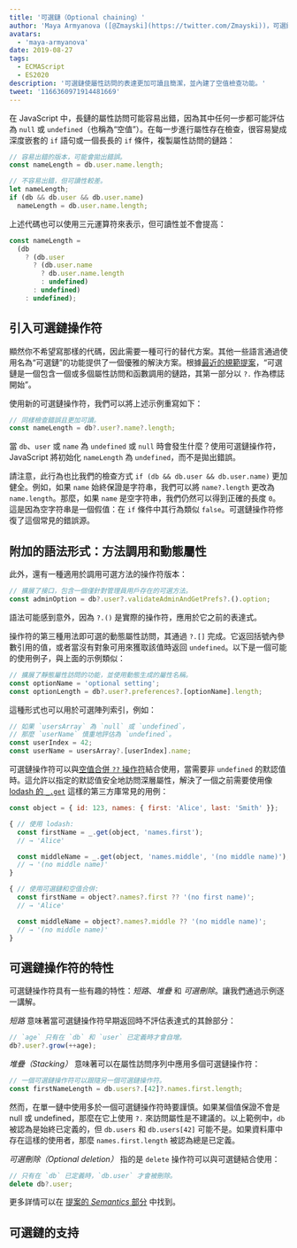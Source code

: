 ```yaml
---
title: '可選鏈（Optional chaining）'
author: 'Maya Armyanova ([@Zmayski](https://twitter.com/Zmayski))，可選鏈的破壞者'
avatars:
  - 'maya-armyanova'
date: 2019-08-27
tags:
  - ECMAScript
  - ES2020
description: '可選鏈使屬性訪問的表達更加可讀且簡潔，並內建了空值檢查功能。'
tweet: '1166360971914481669'
---
```

在 JavaScript 中，長鏈的屬性訪問可能容易出錯，因為其中任何一步都可能評估為 `null` 或 `undefined`（也稱為“空值”）。在每一步進行屬性存在檢查，很容易變成深度嵌套的 `if` 語句或一個長長的 `if` 條件，複製屬性訪問的鏈路：

<!--truncate-->
```js
// 容易出錯的版本，可能會拋出錯誤。
const nameLength = db.user.name.length;

// 不容易出錯，但可讀性較差。
let nameLength;
if (db && db.user && db.user.name)
  nameLength = db.user.name.length;
```

上述代碼也可以使用三元運算符來表示，但可讀性並不會提高：

```js
const nameLength =
  (db
    ? (db.user
      ? (db.user.name
        ? db.user.name.length
        : undefined)
      : undefined)
    : undefined);
```

## 引入可選鏈操作符

顯然你不希望寫那樣的代碼，因此需要一種可行的替代方案。其他一些語言通過使用名為“可選鏈”的功能提供了一個優雅的解決方案。根據[最近的規範提案](https://github.com/tc39/proposal-optional-chaining)，“可選鏈是一個包含一個或多個屬性訪問和函數調用的鏈路，其第一部分以 `?.` 作為標誌開始”。

使用新的可選鏈操作符，我們可以將上述示例重寫如下：

```js
// 同樣檢查錯誤且更加可讀。
const nameLength = db?.user?.name?.length;
```

當 `db`、`user` 或 `name` 為 `undefined` 或 `null` 時會發生什麼？使用可選鏈操作符，JavaScript 將初始化 `nameLength` 為 `undefined`，而不是拋出錯誤。

請注意，此行為也比我們的檢查方式 `if (db && db.user && db.user.name)` 更加健全。例如，如果 `name` 始終保證是字符串，我們可以將 `name?.length` 更改為 `name.length`。那麼，如果 `name` 是空字符串，我們仍然可以得到正確的長度 `0`。這是因為空字符串是一個假值：在 `if` 條件中其行為類似 `false`。可選鏈操作符修復了這個常見的錯誤源。

## 附加的語法形式：方法調用和動態屬性

此外，還有一種適用於調用可選方法的操作符版本：

```js
// 擴展了接口，包含一個僅針對管理員用戶存在的可選方法。
const adminOption = db?.user?.validateAdminAndGetPrefs?.().option;
```

語法可能感到意外，因為 `?.()` 是實際的操作符，應用於它之前的表達式。

操作符的第三種用法即可選的動態屬性訪問，其通過 `?.[]` 完成。它返回括號內參數引用的值，或者當沒有對象可用來獲取該值時返回 `undefined`。以下是一個可能的使用例子，與上面的示例類似：

```js
// 擴展了靜態屬性訪問的功能，並使用動態生成的屬性名稱。
const optionName = 'optional setting';
const optionLength = db?.user?.preferences?.[optionName].length;
```

這種形式也可以用於可選陣列索引，例如：

```js
// 如果 `usersArray` 為 `null` 或 `undefined`，
// 那麼 `userName` 慎重地評估為 `undefined`。
const userIndex = 42;
const userName = usersArray?.[userIndex].name;
```

可選鏈操作符可以與[空值合併 `??` 操作符](/features/nullish-coalescing)結合使用，當需要非 `undefined` 的默認值時。這允許以指定的默認值安全地訪問深層屬性，解決了一個之前需要使用像 [lodash 的 `_.get`](https://lodash.dev/docs/4.17.15#get) 這樣的第三方庫常見的用例：

```js
const object = { id: 123, names: { first: 'Alice', last: 'Smith' }};

{ // 使用 lodash:
  const firstName = _.get(object, 'names.first');
  // → 'Alice'

  const middleName = _.get(object, 'names.middle', '(no middle name)');
  // → '(no middle name)'
}

{ // 使用可選鏈和空值合併:
  const firstName = object?.names?.first ?? '(no first name)';
  // → 'Alice'

  const middleName = object?.names?.middle ?? '(no middle name)';
  // → '(no middle name)'
}
```

## 可選鏈操作符的特性

可選鏈操作符具有一些有趣的特性：_短路_、_堆疊_ 和 _可選刪除_。讓我們通過示例逐一講解。

_短路_ 意味著當可選鏈操作符早期返回時不評估表達式的其餘部分：

```js
// `age` 只有在 `db` 和 `user` 已定義時才會自增。
db?.user?.grow(++age);
```

_堆疊（Stacking）_ 意味著可以在屬性訪問序列中應用多個可選鏈操作符：

```js
// 一個可選鏈操作符可以跟隨另一個可選鏈操作符。
const firstNameLength = db.users?.[42]?.names.first.length;
```

然而，在單一鏈中使用多於一個可選鏈操作符時要謹慎。如果某個值保證不會是 null 或 undefined，那麼在它上使用 `?.` 來訪問屬性是不建議的。以上範例中，`db` 被認為是始終已定義的，但 `db.users` 和 `db.users[42]` 可能不是。如果資料庫中存在這樣的使用者，那麼 `names.first.length` 被認為總是已定義。

_可選刪除（Optional deletion）_ 指的是 `delete` 操作符可以與可選鏈結合使用：

```js
// 只有在 `db` 已定義時，`db.user` 才會被刪除。
delete db?.user;
```

更多詳情可以在 [提案的 _Semantics_ 部分](https://github.com/tc39/proposal-optional-chaining#semantics) 中找到。

## 可選鏈的支持

<feature-support chrome="80 https://bugs.chromium.org/p/v8/issues/detail?id=9553"
                 firefox="74 https://bugzilla.mozilla.org/show_bug.cgi?id=1566143"
                 safari="13.1 https://bugs.webkit.org/show_bug.cgi?id=200199"
                 nodejs="14 https://medium.com/@nodejs/node-js-version-14-available-now-8170d384567e"
                 babel="yes https://babeljs.io/docs/en/babel-plugin-proposal-optional-chaining"></feature-support>
